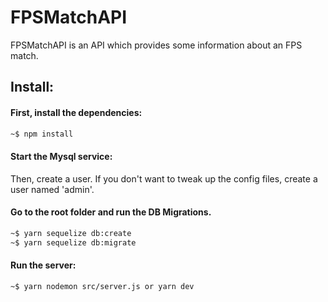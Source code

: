 # FPSMatchAPI

FPSMatchAPI is an API which provides some information about an FPS match.

## Install:

#### First, install the dependencies:
```bash
~$ npm install
```


#### Start the Mysql service: 
Then, create a user. If you don't want to tweak up the config files, create a user named 'admin'.

#### Go to the root folder and run the DB Migrations.
 ```bash
~$ yarn sequelize db:create
~$ yarn sequelize db:migrate
 ```
#### Run the server:
 ```bash
~$ yarn nodemon src/server.js or yarn dev
 ```
